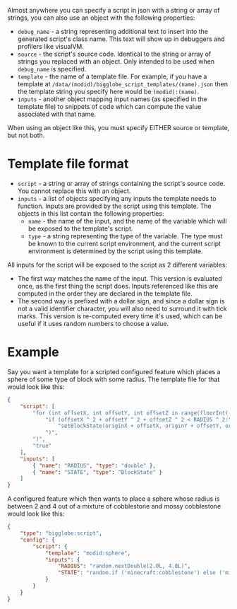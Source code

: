 Almost anywhere you can specify a script in json with a string or array of strings, you can also use an object with the following properties:

* `debug_name` - a string representing additional text to insert into the generated script's class name. This text will show up in debuggers and profilers like visualVM.
* `source` - the script's source code. Identical to the string or array of strings you replaced with an object. Only intended to be used when `debug_name` is specified.
* `template` - the name of a template file. For example, if you have a template at `/data/(modid)/bigglobe_script_templates/(name).json` then the template string you specify here would be `(modid):(name)`.
* `inputs` - another object mapping input names (as specified in the template file) to snippets of code which can compute the value associated with that name.

When using an object like this, you must specify EITHER source or template, but not both.

# Template file format

* `script` - a string or array of strings containing the script's source code. You cannot replace this with an object.
* `inputs` - a list of objects specifying any inputs the template needs to function. Inputs are provided by the script using this template. The objects in this list contain the following properties:
	* `name` - the name of the input, and the name of the variable which will be exposed to the template's script.
	* `type` - a string representing the type of the variable. The type must be known to the current script environment, and the current script environment is determined by the script using this template.

All inputs for the script will be exposed to the script as 2 different variables:

* The first way matches the name of the input. This version is evaluated once, as the first thing the script does. Inputs referenced like this are computed in the order they are declared in the template file.
* The second way is prefixed with a dollar sign, and since a dollar sign is not a valid identifier character, you will also need to surround it with tick marks. This version is re-computed every time it's used, which can be useful if it uses random numbers to choose a value.

# Example

Say you want a template for a scripted configured feature which places a sphere of some type of block with some radius. The template file for that would look like this:

```json
{
	"script": [
		"for (int offsetX, int offsetY, int offsetZ in range(floorInt(-RADIUS), ceilInt(RADIUS)):",
			"if (offsetX ^ 2 + offsetY ^ 2 + offsetZ ^ 2 < RADIUS ^ 2:",
				"setBlockState(originX + offsetX, originY + offsetY, originZ + offsetZ, `$STATE`)",
			")",
		")",
		"true"
	],
	"inputs": [
		{ "name": "RADIUS", "type": "double" },
		{ "name": "STATE", "type": "BlockState" }
	]
}
```

A configured feature which then wants to place a sphere whose radius is between 2 and 4 out of a mixture of cobblestone and mossy cobblestone would look like this:

```json
{
	"type": "bigglobe:script",
	"config": {
		"script": {
			"template": "modid:sphere",
			"inputs": {
				"RADIUS": "random.nextDouble(2.0L, 4.0L)",
				"STATE": "random.if ('minecraft:cobblestone') else ('minecraft:mossy_cobblestone')"
			}
		}
	}
}
```